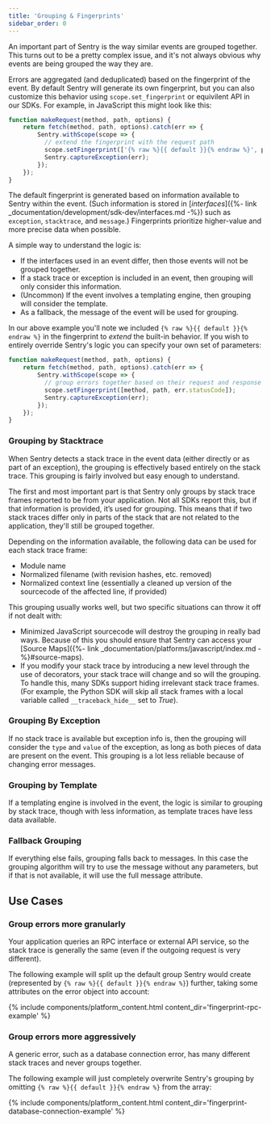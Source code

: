 ```yaml
---
title: 'Grouping & Fingerprints'
sidebar_order: 0
---
```


An important part of Sentry is the way similar events are grouped together. This turns out to be a pretty complex issue, and it's not always obvious why events are being grouped the way they are.

Errors are aggregated (and deduplicated) based on the fingerprint of the event. By default Sentry will generate its own fingerprint, but you can also customize this behavior using `scope.set_fingerprint` or equivilent API in our SDKs. For example, in JavaScript this might look like this:

```javascript
function makeRequest(method, path, options) {
    return fetch(method, path, options).catch(err => {
        Sentry.withScope(scope => {
          // extend the fingerprint with the request path
          scope.setFingerprint(['{% raw %}{{ default }}{% endraw %}', path]);
          Sentry.captureException(err);
        });
    });
}
```

The default fingerprint is generated based on information available to Sentry within the event. (Such information is stored in [_interfaces_]({%- link _documentation/development/sdk-dev/interfaces.md -%}) such as `exception`, `stacktrace`, and `message`.) Fingerprints prioritize higher-value and more precise data when possible.

A simple way to understand the logic is:

-   If the interfaces used in an event differ, then those events will not be grouped together.
-   If a stack trace or exception is included in an event, then grouping will only consider this information.
-   (Uncommon) If the event involves a templating engine, then grouping will consider the template.
-   As a fallback, the message of the event will be used for grouping.

In our above example you'll note we included `{% raw %}{{ default }}{% endraw %}` in the fingerprint to *extend* the built-in behavior. If you wish to entirely override Sentry's logic you can specify your own set of parameters:


```javascript
function makeRequest(method, path, options) {
    return fetch(method, path, options).catch(err => {
        Sentry.withScope(scope => {
          // group errors together based on their request and response
          scope.setFingerprint([method, path, err.statusCode]);
          Sentry.captureException(err);
        });
    });
}
```

### Grouping by Stacktrace

When Sentry detects a stack trace in the event data (either directly or as part of an exception), the grouping is effectively based entirely on the stack trace. This grouping is fairly involved but easy enough to understand.

The first and most important part is that Sentry only groups by stack trace frames reported to be from your application. Not all SDKs report this, but if that information is provided, it’s used for grouping. This means that if two stack traces differ only in parts of the stack that are not related to the application, they'll still be grouped together.

Depending on the information available, the following data can be used for each stack trace frame:

- Module name
- Normalized filename (with revision hashes, etc. removed)
- Normalized context line (essentially a cleaned up version of the sourcecode of the affected line, if provided)

This grouping usually works well, but two specific situations can throw it off if not dealt with:

- Minimized JavaScript sourcecode will destroy the grouping in really bad ways. Because of this you should ensure that Sentry can access your [Source Maps]({%- link _documentation/platforms/javascript/index.md -%}#source-maps).
- If you modify your stack trace by introducing a new level through the use of decorators, your stack trace will change and so will the grouping. To handle this, many SDKs support hiding irrelevant stack trace frames. (For example, the Python SDK will skip all stack frames with a local variable called `__traceback_hide__` set to _True_).

### Grouping By Exception

If no stack trace is available but exception info is, then the grouping will consider the `type` and `value` of the exception, as long as both pieces of data are present on the event. This grouping is a lot less reliable because of changing error messages.

### Grouping by Template

If a templating engine is involved in the event, the logic is similar to grouping by stack trace, though with less information, as template traces have less data available.

### Fallback Grouping

If everything else fails, grouping falls back to messages. In this case the grouping algorithm will try to use the message without any parameters, but if that is not available, it will use the full message attribute.

## Use Cases

### Group errors more granularly

Your application queries an RPC interface or external API service, so the stack trace is generally the same (even if the outgoing request is very different).

The following example will split up the default group Sentry would create (represented by `{% raw %}{{ default }}{% endraw %}`) further, taking some attributes on the error object into account:

{% include components/platform_content.html content_dir='fingerprint-rpc-example' %}

### Group errors more aggressively

A generic error, such as a database connection error, has many different stack traces and never groups together.

The following example will just completely overwrite Sentry's grouping by omitting `{% raw %}{{ default }}{% endraw %}` from the array:

{% include components/platform_content.html content_dir='fingerprint-database-connection-example' %}
